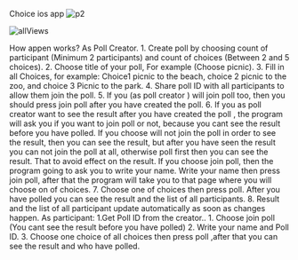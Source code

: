 Choice ios app
![p2](https://user-images.githubusercontent.com/90108618/194099357-61aea6b1-bfaf-420c-a1e4-3ce9b452d95b.png)

![allViews](https://user-images.githubusercontent.com/90108618/194100049-78654320-8de8-48f9-9b5e-1bf093504bda.jpg)

How appen works? As Poll Creator. 1. Create poll by choosing count of participant (Minimum 2 participants) and count of choices (Between 2 and 5 choices). 2. Choose title of your poll, For example (Choose picnic). 3. Fill in all Choices, for example: Choice1 picnic to the beach, choice 2 picnic to the zoo, and choice 3 Picnic to the park. 4. Share poll ID with all participants to allow them join the poll. 5. If you (as poll creator ) will join poll too, then you should press join poll after you have created the poll. 6. If you as poll creator want to see the result after you have created the poll , the program will ask you if you want to join poll or not, because you cant see the result before you have polled. If you choose will not join the poll in order to see the result, then you can see the result, but after you have seen the result you can not join the poll at all, otherwise poll first then you can see the result. That to avoid effect on the result. If you choose join poll, then the program going to ask you to write your name. Write your name then press join poll, after that the program will take you to that page where you will choose on of choices. 7. Choose one of choices then press poll. After you have polled you can see the result and the list of all participants. 8. Result and the list of all participant update automatically as soon as changes happen. As participant: 1.Get Poll ID from the creator.. 1. Choose join poll (You cant see the result before you have polled) 2. Write your name and Poll ID. 3. Choose one choice of all choices then press poll ,after that you can see the result and who have polled.

